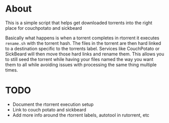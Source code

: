 About
=====

This is a simple script that helps get downloaded torrents into the right place for couchpotato and sickbeard

Basically what happens is when a torrent completes in rtorrent it executes `rename.sh` with the torrent hash. The
files in the torrent are then hard linked to a destination specific to the torrents label. Services like CouchPotato or
SickBeard will then move those hard links and rename them. This allows you to still seed the torrent while having
your files named the way you want them to all while avoiding issues with processing the same thing multiple times.

TODO
====

- Document the rtorrent execution setup
- Link to couch potato and sickbeard
- Add more info around the rtorrent labels, autotool in rutorrent, etc